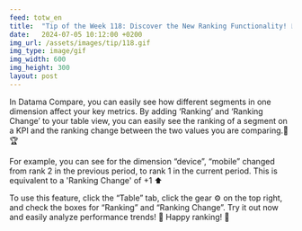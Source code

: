 ```yaml
---
feed: totw_en
title:  "Tip of the Week 118: Discover the New Ranking Functionality! 📊✨"
date:   2024-07-05 10:12:00 +0200
img_url: /assets/images/tip/118.gif
img_type: image/gif
img_width: 600
img_height: 300
layout: post
---
```


In Datama Compare, you can easily see how different segments in one dimension affect your key metrics. By adding ‘Ranking’ and ‘Ranking Change’ to your table view, you can easily see the ranking of a segment on a KPI and the ranking change between the two values you are comparing.🥇🏆  

For example, you can see for the dimension “device”, “mobile” changed from rank 2 in the previous period, to rank 1 in the current period. This is equivalent to a 'Ranking Change' of +1 ⬆️  

To use this feature, click the “Table” tab, click the gear ⚙️ on the top right, and check the boxes for “Ranking” and “Ranking Change”. Try it out now and easily analyze performance trends! 🚀
Happy ranking! 🎉

